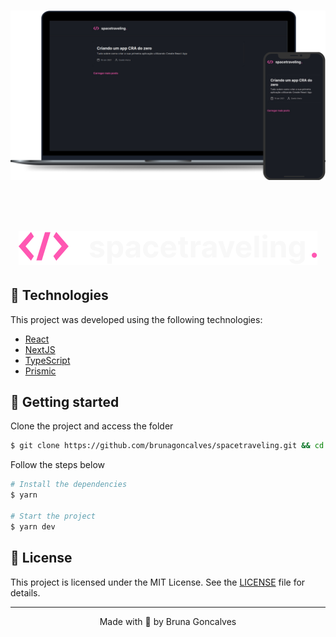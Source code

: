 <h1 align="center">
    <img alt="spacetraveling" title="spacetraveling" src=".github/spacetraveling.png" />
</h1>

<br>

<h1 <h1 align="center">
  <img alt="spacetraveling" title="spacetraveling" src=".github/Logo.svg" />
</h1>

## 🧪 Technologies

This project was developed using the following technologies:

- [React](https://reactjs.org)
- [NextJS](https://nextjs.org/)
- [TypeScript](https://www.typescriptlang.org/)
- [Prismic](https://prismic.io/)

## 🚀 Getting started

Clone the project and access the folder

```bash
$ git clone https://github.com/brunagoncalves/spacetraveling.git && cd spacetraveling
```

Follow the steps below
```bash
# Install the dependencies
$ yarn

# Start the project
$ yarn dev
```


## 📝 License

This project is licensed under the MIT License. See the [LICENSE](LICENSE.md) file for details.


---

<p align="center">Made with 💜 by Bruna Goncalves</p>
